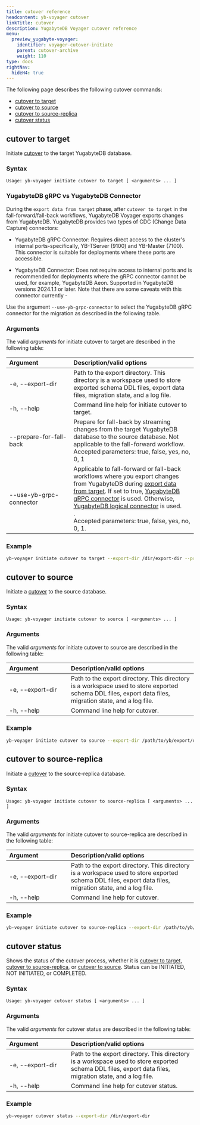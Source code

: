 ```yaml
---
title: cutover reference
headcontent: yb-voyager cutover
linkTitle: cutover
description: YugabyteDB Voyager cutover reference
menu:
  preview_yugabyte-voyager:
    identifier: voyager-cutover-initiate
    parent: cutover-archive
    weight: 110
type: docs
rightNav:
  hideH4: true
---
```


The following page describes the following cutover commands:

- [cutover to target](#cutover-to-target)
- [cutover to source](#cutover-to-source)
- [cutover to source-replica](#cutover-to-source-replica)
- [cutover status](#cutover-status)

## cutover to target

Initiate [cutover](../../../migrate/live-migrate/#cutover-to-the-target) to the target YugabyteDB database.

### Syntax

```text
Usage: yb-voyager initiate cutover to target [ <arguments> ... ]
```

### YugabyteDB gRPC vs YugabyteDB Connector

During the `export data from target` phase, after `cutover to target` in the fall-forward/fall-back workflows, YugabyteDB Voyager exports changes from YugabyteDB. YugabyteDB provides two types of CDC (Change Data Capture) connectors:

- YugabyteDB gRPC Connector: Requires direct access to the cluster's internal ports-specifically, YB-TServer (9100) and YB-Master (7100). This connector is suitable for deployments where these ports are accessible.

- YugabyteDB Connector: Does not require access to internal ports and is recommended for deployments where the gRPC connector cannot be used, for example, YugabyteDB Aeon. Supported in YugabyteDB versions 2024.1.1 or later. Note that there are some caveats with this connector currently - <TODO add tickets>

Use the argument `--use-yb-grpc-connector` to select the YugabyteDB gRPC connector for the migration as described in the following table.

### Arguments

The valid *arguments* for initiate cutover to target are described in the following table:

| <div style="width:150px">Argument</div> | Description/valid options |
| :------- | :------------------------ |
| -e, --export-dir | Path to the export directory. This directory is a workspace used to store exported schema DDL files, export data files, migration state, and a log file.|
| -h, --help | Command line help for initiate cutover to target. |
| --prepare-for-fall-back | Prepare for fall-back by streaming changes from the target YugabyteDB database to the source database. Not applicable to the fall-forward workflow.<br> Accepted parameters: true, false, yes, no, 0, 1 |
| --use-yb-grpc-connector | Applicable to fall-forward or fall-back workflows where you export changes from YugabyteDB during [export data from target](../../../reference/data-migration/export-data/#export-data-from-target). If set to true, [YugabyteDB gRPC connector](../../../../develop/change-data-capture/using-yugabytedb-grpc-replication/) is used. Otherwise, [YugabyteDB logical connector](../../../../develop/change-data-capture/using-logical-replication/) is used.<br> .<br>Accepted parameters: true, false, yes, no, 0, 1. |

### Example

```sh
yb-voyager initiate cutover to target --export-dir /dir/export-dir --prepare-for-fall-back false
```

## cutover to source

Initiate a [cutover](../../../migrate/live-fall-back/#cutover-to-the-source-optional) to the source database.

### Syntax

```text
Usage: yb-voyager initiate cutover to source [ <arguments> ... ]
```

### Arguments

The valid *arguments* for initiate cutover to source are described in the following table:

| <div style="width:150px">Argument</div> | Description/valid options |
| :------- | :------------------------ |
| -e, --export-dir | Path to the export directory. This directory is a workspace used to store exported schema DDL files, export data files, migration state, and a log file.|
| -h, --help | Command line help for cutover. |

### Example

```sh
yb-voyager initiate cutover to source --export-dir /path/to/yb/export/dir
```

## cutover to source-replica

Initiate a [cutover](../../../migrate/live-fall-forward/#cutover-to-source-replica-optional) to the source-replica database.

### Syntax

```text
Usage: yb-voyager initiate cutover to source-replica [ <arguments> ... ]
```

### Arguments

The valid *arguments* for initiate cutover to source-replica are described in the following table:

| <div style="width:150px">Argument</div> | Description/valid options |
| :------- | :------------------------ |
| -e, --export-dir | Path to the export directory. This directory is a workspace used to store exported schema DDL files, export data files, migration state, and a log file.|
| -h, --help | Command line help for cutover. |

### Example

```sh
yb-voyager initiate cutover to source-replica --export-dir /path/to/yb/export/dir
```

## cutover status

Shows the status of the cutover process, whether it is [cutover to target](#cutover-to-target), [cutover to source-replica](#cutover-to-source-replica), or [cutover to source](#cutover-to-source). Status can be INITIATED, NOT INITIATED, or COMPLETED.

### Syntax

```text
Usage: yb-voyager cutover status [ <arguments> ... ]
```

### Arguments

The valid *arguments* for cutover status are described in the following table:

| <div style="width:150px">Argument</div> | Description/valid options |
| :------- | :------------------------ |
| -e, --export-dir | Path to the export directory. This directory is a workspace used to store exported schema DDL files, export data files, migration state, and a log file.|
| -h, --help | Command line help for cutover status. |

### Example

```sh
yb-voyager cutover status --export-dir /dir/export-dir
```
